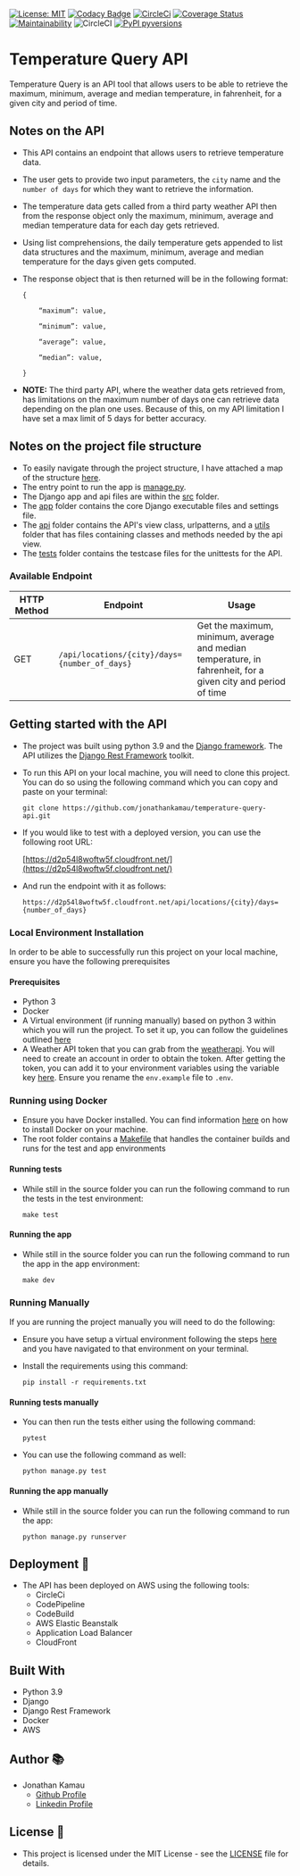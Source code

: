 [![License: MIT](https://img.shields.io/badge/License-MIT-yellow.svg)](https://opensource.org/licenses/MIT)
[![Codacy Badge](https://api.codacy.com/project/badge/Grade/aa140ad57ff6445c9c7d9c41a8d0eea2)](https://app.codacy.com/gh/jonathankamau/temperature-query-api?utm_source=github.com&utm_medium=referral&utm_content=jonathankamau/temperature-query-api&utm_campaign=Badge_Grade_Settings)
[![CircleCi](https://circleci.com/gh/jonathankamau/temperature-query-api.svg?style=svg)](https://app.circleci.com/pipelines/github/jonathankamau/temperature-query-api)
[![Coverage Status](https://coveralls.io/repos/github/jonathankamau/temperature-query-api/badge.svg?branch=main)](https://coveralls.io/github/jonathankamau/temperature-query-api?branch=main)
[![Maintainability](https://api.codeclimate.com/v1/badges/1a97c6de621dc9d1a0e2/maintainability)](https://codeclimate.com/github/jonathankamau/temperature-query-api/maintainability)
![CircleCI](https://img.shields.io/circleci/build/github/jonathankamau/temperature-query-api)
[![PyPI pyversions](https://img.shields.io/badge/Python%20Version-3.9-blue)](https://img.shields.io/badge/Python%20Version-3.9-blue)
# Temperature Query API

Temperature Query is an API tool that allows users to be able to retrieve the maximum, minimum, average and median temperature, in fahrenheit, for a given city and period of time.
## Notes on the API
-   This API contains an endpoint that allows users to retrieve temperature data.
-   The user gets to provide two input parameters, the `city` name and the `number of days` for which they want to retrieve the information.
-   The temperature data gets called from a third party weather API then from the response object only the maximum, minimum, average and median temperature data for each day gets retrieved.
-   Using list comprehensions, the daily temperature gets appended to list data structures and the maximum, minimum, average and median temperature for the days given gets computed.
-   The response object that is then  returned will be in the following format:

    ```
    {

        “maximum”: value,

        “minimum”: value,

        “average”: value,

        “median”: value,

    }
    ```

-   **NOTE:** The third party API, where the weather data gets retrieved from, has limitations on the maximum number of days one can retrieve data depending on the plan one uses. Because of this, on my API limitation I have set a max limit of 5 days for better accuracy.
## Notes on the  project file structure

-   To easily navigate through the project structure, I have attached a map of the structure [here](FileFolderStructure.md).
-   The entry point to run the app is [manage.py](manage.py).
-   The Django app and api files are within the [src](src) folder.
-   The [app](src/app) folder contains the core Django executable files and settings file.
-   The [api](src/api) folder contains the API's view class, urlpatterns, and a [utils](src/api/utils) folder that has files containing classes and methods needed by the api view.
-   The [tests](src/tests) folder contains the testcase files for the unittests for the API.

### Available Endpoint
|HTTP Method   | Endpoint  | Usage |
| ------------- | --------- | --------------- |
|GET| `/api/locations/{city}/days={number_of_days}` | Get the maximum, minimum, average and median temperature, in fahrenheit, for a given city and period of time|

## Getting started with the API
-   The project was built using python 3.9 and the [Django framework](https://www.djangoproject.com/). The API utilizes the [Django Rest Framework](https://www.django-rest-framework.org/) toolkit.

-   To run this API on your local machine, you will need to clone this project. You can do so using the following command which you can copy and paste on your terminal:

    ```
    git clone https://github.com/jonathankamau/temperature-query-api.git
    ```

-   If you would like to test with a deployed version, you can use the following root URL:

    [https://d2p54l8woftw5f.cloudfront.net/](https://d2p54l8woftw5f.cloudfront.net/)

-   And run the endpoint with it as follows:

    ```
    https://d2p54l8woftw5f.cloudfront.net/api/locations/{city}/days={number_of_days}
    ```

### Local Environment Installation

In order to be able to successfully run this project on your local machine, ensure you have the following prerequisites
#### Prerequisites
-   Python 3
-   Docker
-   A Virtual environment (if running manually) based on python 3 within which you will run the project. To set it up, you can follow the guidelines outlined [here](https://packaging.python.org/guides/installing-using-pip-and-virtual-environments/#installing-virtualenv)
-   A Weather API token that you can grab from the [weatherapi](https://www.weatherapi.com/). You will need to create an account in order to obtain the token. After getting the token, you can add it to your environment variables using the variable key [here](/env.example). Ensure you rename the `env.example` file to `.env`.

### Running using Docker
-   Ensure you have Docker installed. You can find information [here](https://www.docker.com/get-started) on how to install Docker on your machine.
-   The root folder contains a [Makefile](/Makefile) that handles the container builds and runs for the test and app environments

#### Running tests
-   While still in the source folder you can run the following command to run the tests in the test environment:

    ```
    make test
    ```

#### Running the app

-   While still in the source folder you can run the following command to run the app in the app environment:

    ```
    make dev
    ```

### Running Manually
If you are running the project manually you will need to do the following:
-   Ensure you have setup a virtual environment following the steps [here](https://packaging.python.org/guides/installing-using-pip-and-virtual-environments/#installing-virtualenv) and you have navigated to that environment on  your terminal.

-   Install the requirements using this command:
    ```
    pip install -r requirements.txt
    ```
#### Running tests manually
-   You can then run the tests either using the following command:

    ```
    pytest
    ```

-   You can use the following command as well:
    ```
    python manage.py test
    ```
#### Running the app manually

-   While still in the source folder you can run the following command to run the app:

    ```
    python manage.py runserver
    ```

## Deployment 🚀

-   The API has been deployed on AWS using the following tools:
    -   CircleCi
    -   CodePipeline
    -   CodeBuild
    -   AWS Elastic Beanstalk
    -   Application Load Balancer
    -   CloudFront

## Built With

-   Python 3.9
-   Django
-   Django Rest Framework
-   Docker
-   AWS

## Author 📚

-   Jonathan Kamau
    -   [Github Profile](https://github.com/jonathankamau)
    -   [Linkedin Profile](https://www.linkedin.com/in/kamaujonathan/)

## License 🤝

-   This project is licensed under the MIT License - see the [LICENSE](LICENSE) file for details.
